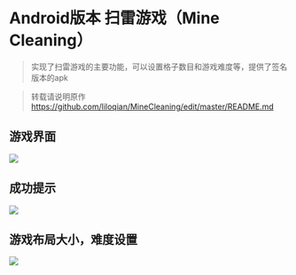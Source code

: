 # Android版本 扫雷游戏（Mine Cleaning）

> 实现了扫雷游戏的主要功能，可以设置格子数目和游戏难度等，提供了签名版本的apk

>  转载请说明原作 https://github.com/liloqian/MineCleaning/edit/master/README.md

## 游戏界面
![](https://i.imgur.com/OvAUI7j.png)


## 成功提示
![](https://i.imgur.com/2ZwRkGu.png)


## 游戏布局大小，难度设置
![](https://i.imgur.com/OaT88fq.png)
